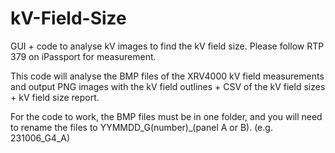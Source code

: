 # kV-Field-Size

GUI + code to analyse kV images to find the kV field size. Please follow RTP 379 on iPassport for measurement.

This code will analyse the BMP files of the XRV4000 kV field measurements and output PNG images with the kV field outlines + CSV of the kV field sizes + kV field size report. 

For the code to work, the BMP files must be in one folder, and you will need to rename the files to YYMMDD_G(number)_(panel A or B). (e.g. 231006_G4_A)
